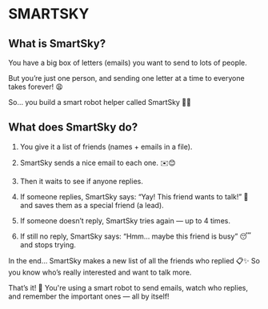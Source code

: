 # SMARTSKY 


## What is SmartSky?

You have a big box of letters (emails) you want to send to lots of people.

But you’re just one person, and sending one letter at a time to everyone takes forever! 😩

So… you build a smart robot helper called SmartSky 🤖📧


## What does SmartSky do?

1. You give it a list of friends (names + emails in a file).

2. SmartSky sends a nice email to each one. ✉️😊

3. Then it waits to see if anyone replies.

4. If someone replies, SmartSky says: “Yay! This friend wants to talk!” 🎉 and saves them as a special friend (a lead).

5. If someone doesn’t reply, SmartSky tries again — up to 4 times.

6. If still no reply, SmartSky says: “Hmm… maybe this friend is busy” 😴 and stops trying.


In the end…
SmartSky makes a new list of all the friends who replied 📋✨
So you know who’s really interested and want to talk more.

That’s it! 💙
You're using a smart robot to send emails, watch who replies, and remember the important ones — all by itself!